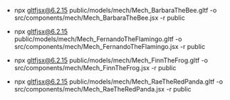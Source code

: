 * npx gltfjsx@6.2.15 public/models/mech/Mech_BarbaraTheBee.gltf -o src/components/mech/Mech_BarbaraTheBee.jsx -r public 

* npx gltfjsx@6.2.15 public/models/mech/Mech_FernandoTheFlamingo.gltf -o src/components/mech/Mech_FernandoTheFlamingo.jsx -r public 

* npx gltfjsx@6.2.15 public/models/mech/Mech_FinnTheFrog.gltf -o src/components/mech/Mech_FinnTheFrog.jsx -r public 

* npx gltfjsx@6.2.15 public/models/mech/Mech_RaeTheRedPanda.gltf -o src/components/mech/Mech_RaeTheRedPanda.jsx -r public 